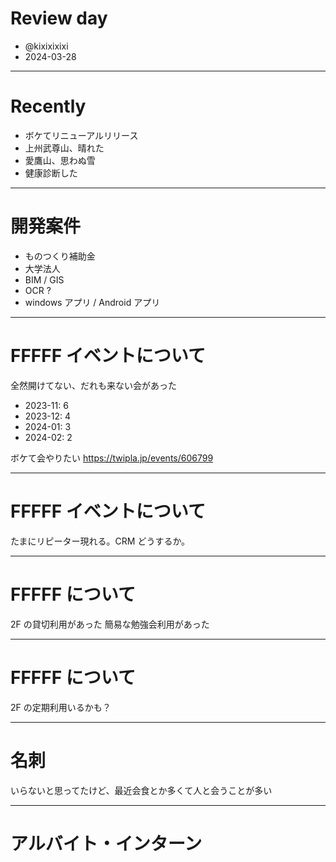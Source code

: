 # Review day

- @kixixixixi
- 2024-03-28

---

# Recently

- ボケてリニューアルリリース
- 上州武尊山、晴れた
- 愛鷹山、思わぬ雪
- 健康診断した

---

# 開発案件

- ものつくり補助金
- 大学法人
- BIM / GIS
- OCR ?
- windows アプリ / Android アプリ

---

# FFFFF イベントについて

全然開けてない、だれも来ない会があった

- 2023-11: 6
- 2023-12: 4
- 2024-01: 3
- 2024-02: 2

ボケて会やりたい
https://twipla.jp/events/606799

---

# FFFFF イベントについて

たまにリピーター現れる。CRM どうするか。

---

# FFFFF について

2F の貸切利用があった
簡易な勉強会利用があった

---

# FFFFF について

2F の定期利用いるかも？

---

# 名刺

いらないと思ってたけど、最近会食とか多くて人と会うことが多い

---

# アルバイト・インターン

